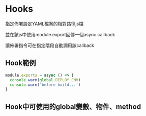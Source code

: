 # Hooks

指定佈署設定YAML檔案的相對路徑js檔

並在該js中使用module.export回傳一個async callback

讓佈署指令可在指定階段自動調用該callback

## Hook範例

```javascript
module.exports = async () => {
  console.warn(global.DEPLOY_ENV)
  console.warn('before build...')
}
```

## Hook中可使用的global變數、物件、method
